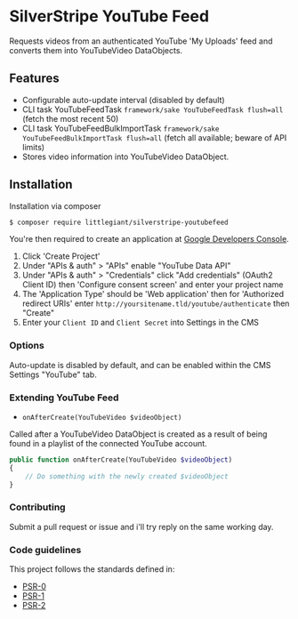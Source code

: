 # SilverStripe YouTube Feed

Requests videos from an authenticated YouTube 'My Uploads' feed and converts them into YouTubeVideo DataObjects.

## Features

- Configurable auto-update interval (disabled by default)
- CLI task YouTubeFeedTask `framework/sake YouTubeFeedTask flush=all` (fetch the most recent 50)
- CLI task YouTubeFeedBulkImportTask `framework/sake YouTubeFeedBulkImportTask flush=all` (fetch all available; beware of API limits)
- Stores video information into YouTubeVideo DataObject.

## Installation

Installation via composer

```bash
$ composer require littlegiant/silverstripe-youtubefeed
```

You're then required to create an application at [Google Developers Console](https://console.developers.google.com/).

1. Click 'Create Project'
2. Under "APIs & auth" > "APIs" enable "YouTube Data API"
3. Under "APIs & auth" > "Credentials" click "Add credentials" (OAuth2 Client ID) then 'Configure consent screen' and enter your project name
4. The 'Application Type' should be 'Web application' then for 'Authorized redirect URIs' enter `http://yoursitename.tld/youtube/authenticate` then "Create"
5. Enter your `Client ID` and `Client Secret` into Settings in the CMS

### Options

Auto-update is disabled by default, and can be enabled within the CMS Settings "YouTube" tab.

### Extending YouTube Feed

- `onAfterCreate(YouTubeVideo $videoObject)`

Called after a YouTubeVideo DataObject is created as a result of being found in a playlist of the connected YouTube account.

```php
public function onAfterCreate(YouTubeVideo $videoObject)
{
    // Do something with the newly created $videoObject
}
```

### Contributing

Submit a pull request or issue and i'll try reply on the same working day.

### Code guidelines

This project follows the standards defined in:

* [PSR-0](https://github.com/php-fig/fig-standards/blob/master/accepted/PSR-0.md)
* [PSR-1](https://github.com/php-fig/fig-standards/blob/master/accepted/PSR-1-basic-coding-standard.md)
* [PSR-2](https://github.com/php-fig/fig-standards/blob/master/accepted/PSR-2-coding-style-guide.md)